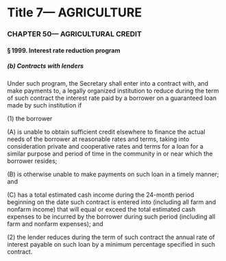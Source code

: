 
# Title 7— AGRICULTURE
### CHAPTER 50— AGRICULTURAL CREDIT
#### § 1999. Interest rate reduction program
##### (b) Contracts with lenders

Under such program, the Secretary shall enter into a contract with, and make payments to, a legally organized institution to reduce during the term of such contract the interest rate paid by a borrower on a guaranteed loan made by such institution if

(1) the borrower

(A) is unable to obtain sufficient credit elsewhere to finance the actual needs of the borrower at reasonable rates and terms, taking into consideration private and cooperative rates and terms for a loan for a similar purpose and period of time in the community in or near which the borrower resides;

(B) is otherwise unable to make payments on such loan in a timely manner; and

(C) has a total estimated cash income during the 24-month period beginning on the date such contract is entered into (including all farm and nonfarm income) that will equal or exceed the total estimated cash expenses to be incurred by the borrower during such period (including all farm and nonfarm expenses); and

(2) the lender reduces during the term of such contract the annual rate of interest payable on such loan by a minimum percentage specified in such contract.
